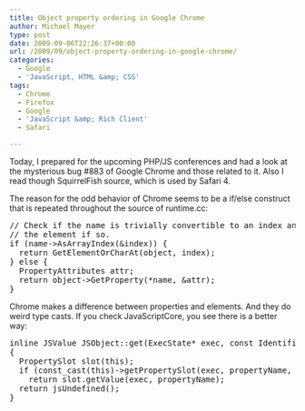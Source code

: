```yaml
---
title: Object property ordering in Google Chrome
author: Michael Mayer
type: post
date: 2009-09-06T22:26:37+00:00
url: /2009/09/object-property-ordering-in-google-chrome/
categories:
  - Google
  - 'JavaScript, HTML &amp; CSS'
tags:
  - Chrome
  - Firefox
  - Google
  - 'JavaScript &amp; Rich Client'
  - Safari

---
```

Today, I prepared for the upcoming PHP/JS conferences and had a look at the mysterious bug #883 of Google Chrome and those related to it. Also I read though SquirrelFish source, which is used by Safari 4.

The reason for the odd behavior of Chrome seems to be a if/else construct that is repeated throughout the source of runtime.cc:

<pre>// Check if the name is trivially convertible to an index and get
// the element if so.
if (name-&gt;AsArrayIndex(&index)) {
  return GetElementOrCharAt(object, index);
} else {
  PropertyAttributes attr;
  return object-&gt;GetProperty(*name, &attr);
}
</pre>

Chrome makes a difference between properties and elements. And they do weird type casts. If you check JavaScriptCore, you see there is a better way:

<pre>inline JSValue JSObject::get(ExecState* exec, const Identifier& propertyName) const
{
  PropertySlot slot(this);
  if (const_cast(this)-&gt;getPropertySlot(exec, propertyName, slot))
    return slot.getValue(exec, propertyName);
  return jsUndefined();
}
</pre>